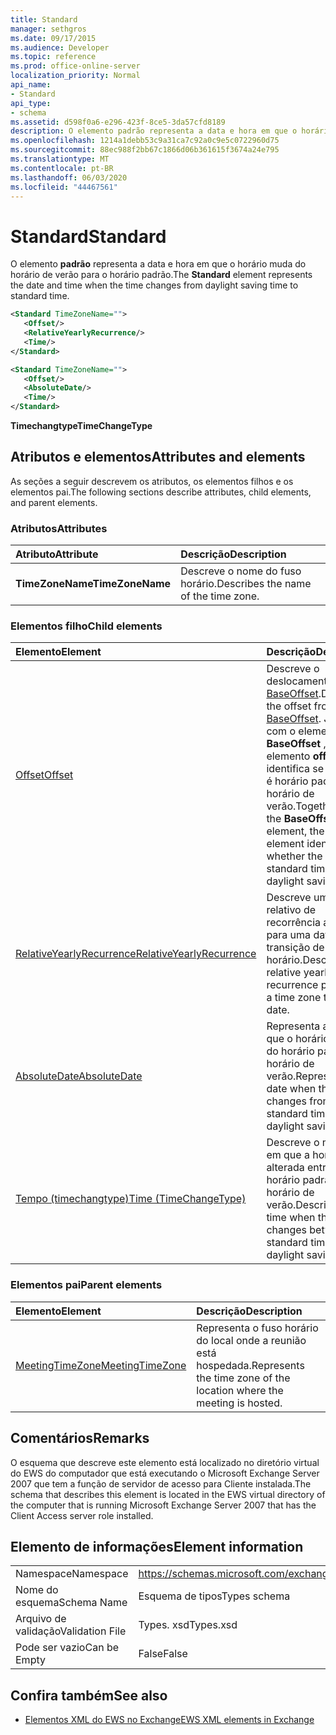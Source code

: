```yaml
---
title: Standard
manager: sethgros
ms.date: 09/17/2015
ms.audience: Developer
ms.topic: reference
ms.prod: office-online-server
localization_priority: Normal
api_name:
- Standard
api_type:
- schema
ms.assetid: d598f0a6-e296-423f-8ce5-3da57cfd8189
description: O elemento padrão representa a data e hora em que o horário muda do horário de verão para o horário padrão.
ms.openlocfilehash: 1214a1debb53c9a31ca7c92a0c9e5c0722960d75
ms.sourcegitcommit: 88ec988f2bb67c1866d06b361615f3674a24e795
ms.translationtype: MT
ms.contentlocale: pt-BR
ms.lasthandoff: 06/03/2020
ms.locfileid: "44467561"
---
```

# <a name="standard"></a><span data-ttu-id="ed9a9-103">Standard</span><span class="sxs-lookup"><span data-stu-id="ed9a9-103">Standard</span></span>

<span data-ttu-id="ed9a9-104">O elemento **padrão** representa a data e hora em que o horário muda do horário de verão para o horário padrão.</span><span class="sxs-lookup"><span data-stu-id="ed9a9-104">The **Standard** element represents the date and time when the time changes from daylight saving time to standard time.</span></span> 
  
```xml
<Standard TimeZoneName="">
   <Offset/>
   <RelativeYearlyRecurrence/>
   <Time/>
</Standard>
```

```xml
<Standard TimeZoneName="">
   <Offset/>
   <AbsoluteDate/>
   <Time/>
</Standard>
```

<span data-ttu-id="ed9a9-105">**Timechangtype**</span><span class="sxs-lookup"><span data-stu-id="ed9a9-105">**TimeChangeType**</span></span>

## <a name="attributes-and-elements"></a><span data-ttu-id="ed9a9-106">Atributos e elementos</span><span class="sxs-lookup"><span data-stu-id="ed9a9-106">Attributes and elements</span></span>

<span data-ttu-id="ed9a9-107">As seções a seguir descrevem os atributos, os elementos filhos e os elementos pai.</span><span class="sxs-lookup"><span data-stu-id="ed9a9-107">The following sections describe attributes, child elements, and parent elements.</span></span>
  
### <a name="attributes"></a><span data-ttu-id="ed9a9-108">Atributos</span><span class="sxs-lookup"><span data-stu-id="ed9a9-108">Attributes</span></span>

|<span data-ttu-id="ed9a9-109">**Atributo**</span><span class="sxs-lookup"><span data-stu-id="ed9a9-109">**Attribute**</span></span>|<span data-ttu-id="ed9a9-110">**Descrição**</span><span class="sxs-lookup"><span data-stu-id="ed9a9-110">**Description**</span></span>|
|:-----|:-----|
|<span data-ttu-id="ed9a9-111">**TimeZoneName**</span><span class="sxs-lookup"><span data-stu-id="ed9a9-111">**TimeZoneName**</span></span> <br/> |<span data-ttu-id="ed9a9-112">Descreve o nome do fuso horário.</span><span class="sxs-lookup"><span data-stu-id="ed9a9-112">Describes the name of the time zone.</span></span>  <br/> |
   
### <a name="child-elements"></a><span data-ttu-id="ed9a9-113">Elementos filho</span><span class="sxs-lookup"><span data-stu-id="ed9a9-113">Child elements</span></span>

|<span data-ttu-id="ed9a9-114">**Elemento**</span><span class="sxs-lookup"><span data-stu-id="ed9a9-114">**Element**</span></span>|<span data-ttu-id="ed9a9-115">**Descrição**</span><span class="sxs-lookup"><span data-stu-id="ed9a9-115">**Description**</span></span>|
|:-----|:-----|
|[<span data-ttu-id="ed9a9-116">Offset</span><span class="sxs-lookup"><span data-stu-id="ed9a9-116">Offset</span></span>](offset.md) <br/> |<span data-ttu-id="ed9a9-117">Descreve o deslocamento do [BaseOffset](baseoffset.md).</span><span class="sxs-lookup"><span data-stu-id="ed9a9-117">Describes the offset from the [BaseOffset](baseoffset.md).</span></span> <span data-ttu-id="ed9a9-118">Junto com o elemento **BaseOffset** , o elemento **offset** identifica se o horário é horário padrão ou horário de verão.</span><span class="sxs-lookup"><span data-stu-id="ed9a9-118">Together with the **BaseOffset** element, the **Offset** element identifies whether the time is standard time or daylight saving time.</span></span>  <br/> |
|[<span data-ttu-id="ed9a9-119">RelativeYearlyRecurrence</span><span class="sxs-lookup"><span data-stu-id="ed9a9-119">RelativeYearlyRecurrence</span></span>](relativeyearlyrecurrence.md) <br/> |<span data-ttu-id="ed9a9-120">Descreve um padrão relativo de recorrência anual para uma data de transição de fuso horário.</span><span class="sxs-lookup"><span data-stu-id="ed9a9-120">Describes a relative yearly recurrence pattern for a time zone transition date.</span></span>  <br/> |
|[<span data-ttu-id="ed9a9-121">AbsoluteDate</span><span class="sxs-lookup"><span data-stu-id="ed9a9-121">AbsoluteDate</span></span>](absolutedate.md) <br/> |<span data-ttu-id="ed9a9-122">Representa a data em que o horário muda do horário padrão ou horário de verão.</span><span class="sxs-lookup"><span data-stu-id="ed9a9-122">Represents the date when the time changes from standard time or daylight saving time.</span></span>  <br/> |
|[<span data-ttu-id="ed9a9-123">Tempo (timechangtype)</span><span class="sxs-lookup"><span data-stu-id="ed9a9-123">Time (TimeChangeType)</span></span>](time-timechangetype.md) <br/> |<span data-ttu-id="ed9a9-124">Descreve o momento em que a hora é alterada entre o horário padrão e o horário de verão.</span><span class="sxs-lookup"><span data-stu-id="ed9a9-124">Describes the time when the time changes between standard time and daylight saving time.</span></span>  <br/> |
   
### <a name="parent-elements"></a><span data-ttu-id="ed9a9-125">Elementos pai</span><span class="sxs-lookup"><span data-stu-id="ed9a9-125">Parent elements</span></span>

|<span data-ttu-id="ed9a9-126">**Elemento**</span><span class="sxs-lookup"><span data-stu-id="ed9a9-126">**Element**</span></span>|<span data-ttu-id="ed9a9-127">**Descrição**</span><span class="sxs-lookup"><span data-stu-id="ed9a9-127">**Description**</span></span>|
|:-----|:-----|
|[<span data-ttu-id="ed9a9-128">MeetingTimeZone</span><span class="sxs-lookup"><span data-stu-id="ed9a9-128">MeetingTimeZone</span></span>](meetingtimezone.md) <br/> |<span data-ttu-id="ed9a9-129">Representa o fuso horário do local onde a reunião está hospedada.</span><span class="sxs-lookup"><span data-stu-id="ed9a9-129">Represents the time zone of the location where the meeting is hosted.</span></span>  <br/> |
   
## <a name="remarks"></a><span data-ttu-id="ed9a9-130">Comentários</span><span class="sxs-lookup"><span data-stu-id="ed9a9-130">Remarks</span></span>

<span data-ttu-id="ed9a9-131">O esquema que descreve este elemento está localizado no diretório virtual do EWS do computador que está executando o Microsoft Exchange Server 2007 que tem a função de servidor de acesso para Cliente instalada.</span><span class="sxs-lookup"><span data-stu-id="ed9a9-131">The schema that describes this element is located in the EWS virtual directory of the computer that is running Microsoft Exchange Server 2007 that has the Client Access server role installed.</span></span>
  
## <a name="element-information"></a><span data-ttu-id="ed9a9-132">Elemento de informações</span><span class="sxs-lookup"><span data-stu-id="ed9a9-132">Element information</span></span>

|||
|:-----|:-----|
|<span data-ttu-id="ed9a9-133">Namespace</span><span class="sxs-lookup"><span data-stu-id="ed9a9-133">Namespace</span></span>  <br/> |https://schemas.microsoft.com/exchange/services/2006/types  <br/> |
|<span data-ttu-id="ed9a9-134">Nome do esquema</span><span class="sxs-lookup"><span data-stu-id="ed9a9-134">Schema Name</span></span>  <br/> |<span data-ttu-id="ed9a9-135">Esquema de tipos</span><span class="sxs-lookup"><span data-stu-id="ed9a9-135">Types schema</span></span>  <br/> |
|<span data-ttu-id="ed9a9-136">Arquivo de validação</span><span class="sxs-lookup"><span data-stu-id="ed9a9-136">Validation File</span></span>  <br/> |<span data-ttu-id="ed9a9-137">Types. xsd</span><span class="sxs-lookup"><span data-stu-id="ed9a9-137">Types.xsd</span></span>  <br/> |
|<span data-ttu-id="ed9a9-138">Pode ser vazio</span><span class="sxs-lookup"><span data-stu-id="ed9a9-138">Can be Empty</span></span>  <br/> |<span data-ttu-id="ed9a9-139">False</span><span class="sxs-lookup"><span data-stu-id="ed9a9-139">False</span></span>  <br/> |
   
## <a name="see-also"></a><span data-ttu-id="ed9a9-140">Confira também</span><span class="sxs-lookup"><span data-stu-id="ed9a9-140">See also</span></span>

- [<span data-ttu-id="ed9a9-141">Elementos XML do EWS no Exchange</span><span class="sxs-lookup"><span data-stu-id="ed9a9-141">EWS XML elements in Exchange</span></span>](ews-xml-elements-in-exchange.md)

